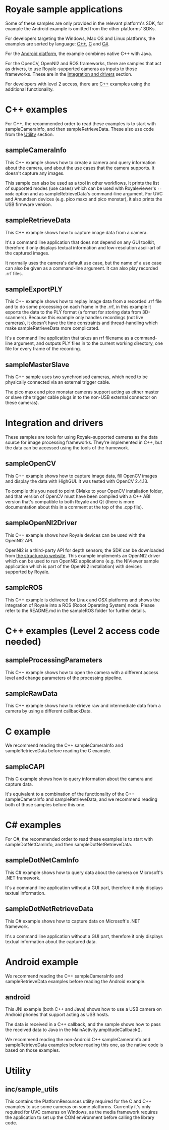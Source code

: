 Royale sample applications
==========================

Some of these samples are only provided in the relevant platform's SDK, for example the Android
example is omitted from the other platforms' SDKs.

For developers targeting the Windows, Mac OS and Linux platforms, the examples are sorted by
language: [C++](#cpp), [C](#c) and [C#](#csharp).

For the [Android platform](#android), the example combines native C++ with Java.

For the OpenCV, OpenNI2 and ROS frameworks, there are samples that act as drivers, to use
Royale-supported cameras as inputs to those frameworks.  These are in the
[Integration and drivers](#drivers) section.

For developers with level 2 access, there are [C++](#level2cpp) examples using the additional
functionality.


C++ examples <a name="cpp"></a>
===============================

For C++, the recommended order to read these examples is to start with sampleCameraInfo, and then
sampleRetrieveData.  These also use code from the [Utility](#utility) section.

sampleCameraInfo
----------------

This C++ example shows how to create a camera and query information about the camera, and about the
use cases that the camera supports.  It doesn't capture any images.

This sample can also be used as a tool in other workflows.  It prints the list of supported modes
(use cases) which can be used with Royaleviewer's `--mode` option and as sampleRetrieveData's
command-line argument.  For UVC and Amundsen devices (e.g. pico maxx and pico monstar), it also
prints the USB firmware version.

sampleRetrieveData
------------------

This C++ example shows how to capture image data from a camera.

It's a command line application that does not depend on any GUI toolkit, therefore it only displays
textual information and low-resolution ascii-art of the captured images.

It normally uses the camera's default use case, but the name of a use case can also be given as a
command-line argument. It can also play recorded .rrf files.

sampleExportPLY
---------------

This C++ example shows how to replay image data from a recorded .rrf file and to do some processing
on each frame in the .rrf, in this example it exports the data to the PLY format (a format for
storing data from 3D-scanners).  Because this example only handles recordings (not live cameras), it
doesn't have the time constraints and thread-handling which make sampleRetrieveData more complicated.

It's a command line application that takes an rrf filename as a command-line argument, and outputs
PLY files in to the current working directory, one file for every frame of the recording.

sampleMasterSlave
---------------------

This C++ sample uses two synchronised cameras, which need to be physically connected via an external
trigger cable.

The pico maxx and pico monstar cameras support acting as either master or slave (the trigger cable
plugs in to the non-USB external connector on these cameras).


Integration and drivers <a name="drivers"></a>
==============================================

These samples are tools for using Royale-supported cameras as the data source for image processing
frameworks.  They're implemented in C++, but the data can be accessed using the tools of the
framework.

sampleOpenCV
------------

This C++ example shows how to capture image data, fill OpenCV images and display the data with HighGUI.
It was tested with OpenCV 2.4.13.

To compile this you need to point CMake to your OpenCV installation folder, and that version of
OpenCV must have been compiled with a C++ ABI version that's compatible to both Royale and Qt (there
is more documentation about this in a comment at the top of the .cpp file).

sampleOpenNI2Driver
-------------------

This C++ example shows how Royale devices can be used with the OpenNI2 API.

OpenNI2 is a third-party API for depth sensors; the SDK can be
downloaded from [the structure.io website](https://structure.io/openni).
This example implements an OpenNI2 driver which can be used to run
OpenNI2 applications (e.g. the NiViewer sample application which is
part of the OpenNI2 installation) with devices supported by Royale.

sampleROS
---------

This C++ example is delivered for Linux and OSX platforms and shows the integration of Royale
into a ROS (Robot Operating System) node. Please refer to the README.md in the sampleROS folder
for further details.

C++ examples (Level 2 access code needed) <a name="level2cpp"></a>
==================================================================

sampleProcessingParameters
--------------------------

This C++ example shows how to open the camera with a different access level
and change parameters of the processing pipeline.

sampleRawData
--------------------------

This C++ example shows how to retrieve raw and intermediate data from a camera
by using a different callbackData.


C example <a name="c"></a>
==========================

We recommend reading the C++ sampleCameraInfo and sampleRetrieveData before reading the C example.

sampleCAPI
----------

This C example shows how to query information about the camera and capture data.

It's equivalent to a combination of the functionality of the C++ sampleCameraInfo and
sampleRetrieveData, and we recommend reading both of those samples before this one.


C# examples <a name="csharp"></a>
=================================

For C#, the recommended order to read these examples is to start with sampleDotNetCamInfo, and then
sampleDotNetRetrieveData.

sampleDotNetCamInfo
------------------------

This C# example shows how to query data about the camera on Microsoft's .NET framework.

It's a command line application without a GUI part, therefore it only displays textual information.

sampleDotNetRetrieveData
------------------------

This C# example shows how to capture data on Microsoft's .NET framework.

It's a command line application without a GUI part, therefore it only displays textual information
about the captured data.


Android example <a name="android"></a>
======================================

We recommend reading the C++ sampleCameraInfo and sampleRetrieveData examples before reading the
Android example.

android
-------

This JNI example (both C++ and Java) shows how to use a USB camera on Android phones that support
acting as USB hosts.

The data is received in a C++ callback, and the sample shows how to pass the received data to Java
in the MainActivity.amplitudeCallback().

We recommend reading the non-Android C++ sampleCameraInfo and sampleRetrieveData examples before
reading this one, as the native code is based on those examples.


Utility <a name="utility"></a>
==============================

inc/sample\_utils
-----------------

This contains the PlatformResources utility required for the C and C++ examples to use some cameras
on some platforms. Currently it's only required for UVC cameras on Windows, as the media framework
requires the application to set up the COM environment before calling the library code.

